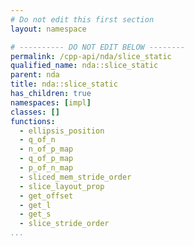 ```yaml
---
# Do not edit this first section
layout: namespace

# ---------- DO NOT EDIT BELOW --------
permalink: /cpp-api/nda/slice_static
qualified_name: nda::slice_static
parent: nda
title: nda::slice_static
has_children: true
namespaces: [impl]
classes: []
functions:
  - ellipsis_position
  - q_of_n
  - n_of_p_map
  - q_of_p_map
  - p_of_n_map
  - sliced_mem_stride_order
  - slice_layout_prop
  - get_offset
  - get_l
  - get_s
  - slice_stride_order
...
```


